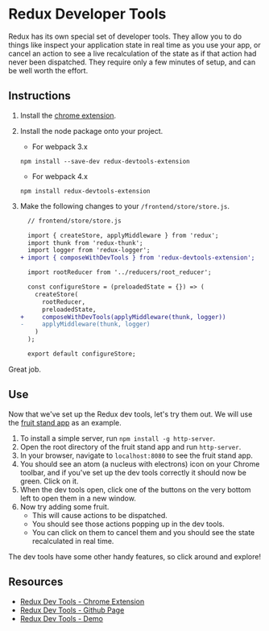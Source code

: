# Redux Developer Tools

Redux has its own special set of developer tools. They allow you to do things
like inspect your application state in real time as you use your app, or cancel
an action to see a live recalculation of the state as if that action had never
been dispatched. They require only a few minutes of setup, and can be well
worth the effort.

## Instructions

1) Install the [chrome extension][chrome_extension].

2) Install the node package onto your project.

    + For webpack 3.x
    ```Shell
    npm install --save-dev redux-devtools-extension
    ```

    + For webpack 4.x
    ```Shell
    npm install redux-devtools-extension
    ```

3) Make the following changes to your `/frontend/store/store.js`.

    ```diff
      // frontend/store/store.js

      import { createStore, applyMiddleware } from 'redux';
      import thunk from 'redux-thunk';
      import logger from 'redux-logger';
    + import { composeWithDevTools } from 'redux-devtools-extension';

      import rootReducer from '../reducers/root_reducer';

      const configureStore = (preloadedState = {}) => (
        createStore(
          rootReducer,
          preloadedState,
    +     composeWithDevTools(applyMiddleware(thunk, logger))
    -     applyMiddleware(thunk, logger)
        )
      );

      export default configureStore;
    ```

Great job.

## Use

Now that we've set up the Redux dev tools, let's try them out.
We will use the [fruit stand app][fruit_stand] as an example.

1) To install a simple server, run `npm install -g http-server`.
2) Open the root directory of the fruit stand app and run `http-server`.
3) In your browser, navigate to `localhost:8080` to see the fruit stand app.
4) You should see an atom (a nucleus with electrons) icon on your Chrome toolbar,
and if you've set up the dev tools correctly it should now be green. Click on it.
5) When the dev tools open, click one of the buttons on the very bottom left to
open them in a new window.
6) Now try adding some fruit.
    + This will cause actions to be dispatched.
    + You should see those actions popping up in the dev tools.
    + You can click on them to cancel them and you should see the state recalculated in real time.

The dev tools have some other handy features, so click around and explore!

## Resources

* [Redux Dev Tools - Chrome Extension][chrome_extension]
* [Redux Dev Tools - Github Page][react_component]
* [Redux Dev Tools - Demo][redux_demo]

[fruit_stand]: https://github.com/appacademy/curriculum/tree/master/react/demos/fruit_stand_demos/fruit_stand_02
[chrome_extension]: https://chrome.google.com/webstore/detail/redux-devtools/lmhkpmbekcpmknklioeibfkpmmfibljd
[react_component]: https://github.com/gaearon/redux-devtools
[redux_demo]: http://extension.remotedev.io/#demo 